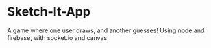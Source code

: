 # Sketch-It-App
A game where one user draws, and another guesses! Using node and firebase, with socket.io and canvas 
